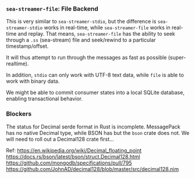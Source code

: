 ### `sea-streamer-file`: File Backend

This is very similar to `sea-streamer-stdio`, but the difference is `sea-streamer-stdio` works in real-time, while `sea-streamer-file` works in real-time and replay. That means, `sea-streamer-file` has the ability to seek through a `.ss` (sea-stream) file and seek/rewind to a particular timestamp/offset.

It will thus attempt to run through the messages as fast as possible (super-realtime).

In addition, `stdio` can only work with UTF-8 text data, while `file` is able to work with binary data.

We might be able to commit consumer states into a local SQLite database, enabling transactional behavior.

### Blockers

The status for Decimal serde format in Rust is incomplete. MessagePack has no native Decimal type, while BSON has but the `bson` crate does not. We will need to roll out a Decimal128 crate first...

Ref:
https://en.wikipedia.org/wiki/Decimal_floating_point
https://docs.rs/bson/latest/bson/struct.Decimal128.html
https://github.com/mongodb/specifications/pull/795
https://github.com/JohnAD/decimal128/blob/master/src/decimal128.nim
